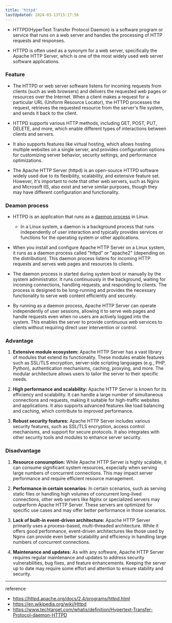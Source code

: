 ```yaml
---
title: 'httpd'
lastUpdated: 2024-03-13T15:17:56
---
```


- HTTPD(HyperText Transfer Protocol Daemon) is a software program or service that runs on a web server and handles the processing of HTTP requests and responses.

- HTTPD is often used as a synonym for a web server, specifically the Apache HTTP Server, which is one of the most widely used web server software applications.

### Feature

- The HTTPD or web server software listens for incoming requests from clients (such as web browsers) and delivers the requested web pages or resources over the Internet. When a client makes a request for a particular URL (Uniform Resource Locator), the HTTPD processes the request, retrieves the requested resource from the server's file system, and sends it back to the client.

- HTTPD supports various HTTP methods, including GET, POST, PUT, DELETE, and more, which enable different types of interactions between clients and servers.

- It also supports features like virtual hosting, which allows hosting multiple websites on a single server, and provides configuration options for customizing server behavior, security settings, and performance optimizations.

- The Apache HTTP Server (httpd) is an open-source HTTPD software widely used due to its flexibility, scalability, and extensive feature set. However, it's important to note that other web servers, such as Nginx and Microsoft IIS, also exist and serve similar purposes, though they may have different configuration and functionality.

### Deamon process

- HTTPD is an application that runs as a [daemon process](Deamon%E2%80%85process.md) in Linux.
  - In a Linux system, a daemon is a background process that runs independently of user interaction and typically provides services or functions for the operating system or other applications.

- When you install and configure Apache HTTP Server on a Linux system, it runs as a daemon process called "httpd" or "apache2" (depending on the distribution). This daemon process listens for incoming HTTP requests and serves web pages and resources to clients.

- The daemon process is started during system boot or manually by the system administrator. It runs continuously in the background, waiting for incoming connections, handling requests, and responding to clients. The process is designed to be long-running and provides the necessary functionality to serve web content efficiently and securely.

- By running as a daemon process, Apache HTTP Server can operate independently of user sessions, allowing it to serve web pages and handle requests even when no users are actively logged into the system. This enables the server to provide continuous web services to clients without requiring direct user intervention or control.

### Advantage

1. **Extensive module ecosystem:** Apache HTTP Server has a vast library of modules that extend its functionality. These modules enable features such as SSL/TLS encryption, server-side scripting languages (e.g., PHP, Python), authentication mechanisms, caching, proxying, and more. The modular architecture allows users to tailor the server to their specific needs.

2. **High performance and scalability:** Apache HTTP Server is known for its efficiency and scalability. It can handle a large number of simultaneous connections and requests, making it suitable for high-traffic websites and applications. It also supports advanced features like load balancing and caching, which contribute to improved performance.

3. **Robust security features:** Apache HTTP Server includes various security features, such as SSL/TLS encryption, access control mechanisms, and support for secure protocols. It also integrates with other security tools and modules to enhance server security.


### Disadvantage

1. **Resource consumption:** While Apache HTTP Server is highly scalable, it can consume significant system resources, especially when serving large numbers of concurrent connections. This may impact server performance and require efficient resource management.

2. **Performance in certain scenarios:** In certain scenarios, such as serving static files or handling high volumes of concurrent long-lived connections, other web servers like Nginx or specialized servers may outperform Apache HTTP Server. These servers are optimized for specific use cases and may offer better performance in those scenarios.

3. **Lack of built-in event-driven architecture:** Apache HTTP Server primarily uses a process-based, multi-threaded architecture. While it offers good performance, event-driven architectures like those used by Nginx can provide even better scalability and efficiency in handling large numbers of concurrent connections.

4. **Maintenance and updates:** As with any software, Apache HTTP Server requires regular maintenance and updates to address security vulnerabilities, bug fixes, and feature enhancements. Keeping the server up to date may require some effort and attention to ensure stability and security.

---
reference
- https://httpd.apache.org/docs/2.4/programs/httpd.html
- https://en.wikipedia.org/wiki/Httpd
- https://www.techtarget.com/whatis/definition/Hypertext-Transfer-Protocol-daemon-HTTPD